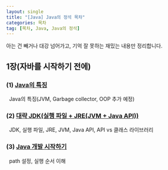 ```yaml
---
layout: single
title: "[Java] Java의 정석 목차"
categories: 목차
tag: [목차, Java, Java의 정석]
---
```

아는 건 빼거나 대강 넘어가고, 기억 잘 못하는 재밌는 내용만 정리합니다.

## 1장(자바를 시작하기 전에)

### (1) [Java의 특징](/language/standard-of-java-01_1)
&nbsp; Java의 특징(JVM, Garbage collector, OOP 추가 예정)

### (2) [대략 JDK(실행 파일 + JRE(JVM + Java API))](/language/standard-of-java-01_2)
&nbsp; JDK, 실행 파일, JRE, JVM, Java API, API vs 클래스 라이브러리

### (3) [Java 개발 시작하기](/language/standard-of-java-01_3)
&nbsp; path 설정, 실행 순서 이해